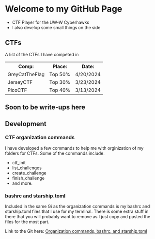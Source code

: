 # Welcome to my GitHub Page
- CTF Player for the UW-W Cyberhawks
- I also develop some small things on the side

## CTFs
A list of the CTFs I have competed in
<table>
  <tr>
    <th>Comp:</th>
    <th>Place:</th>
    <th>Date:</th>
  </tr>
  <tr>
    <td>GreyCatTheFlag</td>
    <td>Top 50%</td>
    <td>4/20/2024</td>
  </tr>
  <tr>
    <td>JerseyCTF</td>
    <td>Top 30%</td>
    <td>3/23/2024</td>
  </tr>
  <tr>
    <td>PicoCTF</td>
    <td>Top 40%</td>
    <td>3/13/2024</td>
  </tr>
</table>

## Soon to be write-ups here

## Development

### CTF organization commands
I have developed a few commands to help me with orginization of my folders for CTFs. Some of the commands include:
- ctf_init
- list_challenges
- create_challenge
- finish_challenge
- and more.

### bashrc and starship.toml
Included in the same Gi as the organization commands is my bashrc and starship.toml files that I use for my terminal. There is some extra stuff in there that you will probably want to remove as I just copy and pasted the files for the most part.

Link to the Git here: <a href="https://github.com/bountyhunter1568/Bash-Setup-With-Starship">Organization commands, bashrc, and starship.toml</a>

<!--
**bountyhunter1568/bountyhunter1568** is a ✨ _special_ ✨ repository because its `README.md` (this file) appears on your GitHub profile.

Here are some ideas to get you started:

- 🔭 I’m currently working on ...
- 🌱 I’m currently learning ...
- 👯 I’m looking to collaborate on ...
- 🤔 I’m looking for help with ...
- 💬 Ask me about ...
- 📫 How to reach me: ...
- 😄 Pronouns: ...
- ⚡ Fun fact: ...
-->
